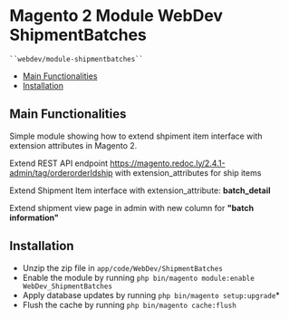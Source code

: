# Magento 2 Module WebDev ShipmentBatches

    ``webdev/module-shipmentbatches``

 - [Main Functionalities](#markdown-header-main-functionalities)
 - [Installation](#markdown-header-installation)


## Main Functionalities

Simple module showing how to extend shpiment item interface with extension attributes in Magento 2.

Extend REST API endpoint https://magento.redoc.ly/2.4.1-admin/tag/orderorderIdship with extension_attributes for ship items 

Extend Shipment Item interface with extension_attribute: **batch_detail**

Extend shipment view page in admin with new column for **"batch information"**

## Installation

 - Unzip the zip file in `app/code/WebDev/ShipmentBatches`
 - Enable the module by running `php bin/magento module:enable WebDev_ShipmentBatches`
 - Apply database updates by running `php bin/magento setup:upgrade`\*
 - Flush the cache by running `php bin/magento cache:flush`
